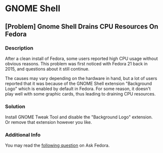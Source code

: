 # GNOME Shell

## [Problem] Gnome Shell Drains CPU Resources On Fedora

### Description

After a clean install of Fedora, some users reported high CPU usage without obvious reasons. This problem was first noticed with Fedora 21 back in 2015, and questions about it still continue.

The causes may vary depending on the hardware in hand, but a lot of users reported that it was because of the GNOME Shell extension "Background Logo" which is enabled by default in Fedora. For some reason, it  doesn't play well with some graphic cards, thus leading to draining CPU resources.

### Solution

Install GNOME Tweak Tool and disable the "Background Logo" extension. Or remove that extension however you like.

### Additional Info

You may read the [following question](https://ask.fedoraproject.org/en/question/62522/gnome-shell-very-high-cpu-usage-on-a-clean-install-f21/) on Ask Fedora.
